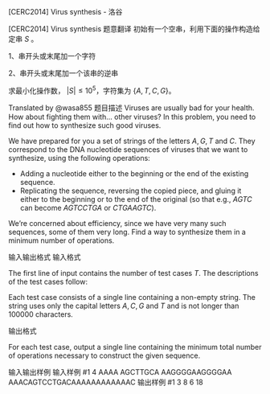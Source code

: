 



[CERC2014] Virus synthesis - 洛谷














[CERC2014] Virus synthesis
题意翻译
初始有一个空串，利用下面的操作构造给定串 $S$ 。   

1、串开头或末尾加一个字符   

2、串开头或末尾加一个该串的逆串   

求最小化操作数， $|S| \leq 10^5$，字符集为 $\{A,T,C,G\}$。  

Translated by  @wasa855 
题目描述
Viruses are usually bad for your health. How about fighting them with... other viruses? In this problem, you need to find out how to synthesize such good viruses.

We have prepared for you a set of strings of the letters $A, G, T$ and $C$. They correspond to the DNA nucleotide sequences of viruses that we want to synthesize, using the following operations:

   - Adding a nucleotide either to the beginning or the end of the existing sequence.
   - Replicating the sequence, reversing the copied piece, and gluing it either to the beginning or to the end of the original (so that e.g., $AGTC$ can become $AGTCCTGA$ or $CTGAAGTC$).

We’re concerned about efficiency, since we have very many such sequences, some of them very long. Find a way to synthesize them in a minimum number of operations.

输入输出格式
输入格式

The first line of input contains the number of test cases $T$. The descriptions of the test cases follow:

Each test case consists of a single line containing a non-empty string. The string uses only the capital letters $A, C, G$ and $T$ and is not longer than $100 000$ characters.

输出格式

For each test case, output a single line containing the minimum total number of operations necessary to construct the given sequence.

输入输出样例
输入样例 #1
4
AAAA
AGCTTGCA
AAGGGGAAGGGGAA
AAACAGTCCTGACAAAAAAAAAAAAC
输出样例 #1
3
8
6
18






